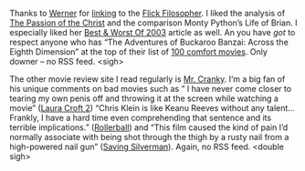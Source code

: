 Thanks to [Werner](http://weblogs.cs.cornell.edu/AllThingsDistributed)
for
[linking](http://weblogs.cs.cornell.edu/AllThingsDistributed/archives/000430.html)
to the [Flick Filosopher](http://www.flickfilosopher.com/). I liked the
analysis of [The Passion of the
Christ](http://www.flickfilosopher.com/flickfilos/archive/2004/jesuschrist.shtml)
and the comparison Monty Python’s Life of Brian. I especially liked her
[Best & Worst Of
2003](http://www.flickfilosopher.com/flickfilos/articles/bestdesign2003.shtml)
article as well. An you have *got* to respect anyone who has “The
Adventures of Buckaroo Banzai: Across the Eighth Dimension” at the top
of their list of [100 comfort
movies](http://www.flickfilosopher.com/canon/index.shtml). Only downer –
no RSS feed. \<sigh\>

The other movie review site I read regularly is [Mr.
Cranky](http://www.mrcranky.com/). I’m a big fan of his unique comments
on bad movies such as ” I have never come closer to tearing my own penis
off and throwing it at the screen while watching a movie” ([Laura Croft
2](http://www.mrcranky.com/movies/tombraider2.html)) “Chris Klein is
like Keanu Reeves without any talent…Frankly, I have a hard time even
comprehending that sentence and its terrible implications.”
([Rollerball](http://www.mrcranky.com/movies/rollerball.html)) and “This
film caused the kind of pain I’d normally associate with being shot
through the thigh by a rusty nail from a high-powered nail gun” ([Saving
Silverman](http://www.mrcranky.com/movies/savingsilverman.html)). Again,
no RSS feed. \<double sigh\>
